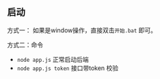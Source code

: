 ## 启动

方式一： 如果是window操作，直接双击`开始.bat` 即可。

方式二：命令

- `node app.js` 正常启动后端
- `node app.js token` 接口带token 校验

